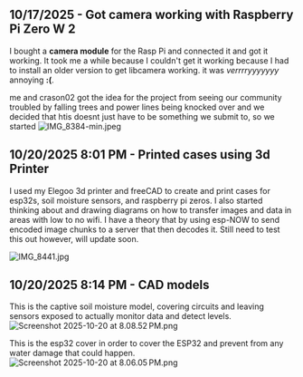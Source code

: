 <!--
  ===================    !!READ THIS NOTICE!!   ====================
  DO NOT edit this file manually. Your changes WILL BE OVERWRITTEN!
  This journal is auto generated and updated by Hack Club Blueprint.
  To edit this file, please edit your journal entries on Blueprint.
  ==================================================================
-->

## 10/17/2025 - Got camera working with Raspberry Pi Zero W 2  

I bought a **camera module** for the Rasp Pi and connected it and got it working. It took me a while because I couldn't get it working because I had to install an older version to get libcamera working. it was _verrrryyyyyyy_ annoying **:(**. 

me and crason02 got the idea for the project from seeing our community troubled by falling trees and power lines being knocked over and we decided that htis doesnt just have to be something we submit to, so we started ![IMG_8384-min.jpeg](https://blueprint.hackclub.com/user-attachments/blobs/proxy/eyJfcmFpbHMiOnsiZGF0YSI6MjcyNiwicHVyIjoiYmxvYl9pZCJ9fQ==--ac6b24fab45cd9886f821ef4fea9a47b80f90d46/IMG_8384-min.jpeg)
  

## 10/20/2025 8:01 PM - Printed cases using 3d Printer  

I used my Elegoo 3d printer and freeCAD to create and print cases for esp32s, soil moisture sensors, and raspberry pi zeros. I also started thinking about and drawing diagrams on how to transfer images and data in areas with low to no wifi. I have a theory that by using esp-NOW to send encoded image chunks to a server that then decodes it. Still need to test this out however, will update soon.

![IMG_8441.jpg](https://blueprint.hackclub.com/user-attachments/blobs/proxy/eyJfcmFpbHMiOnsiZGF0YSI6Mzg4NiwicHVyIjoiYmxvYl9pZCJ9fQ==--023dceccdc8e5ad6a0edfa1637bfec844830f227/IMG_8441.jpg)  

## 10/20/2025 8:14 PM - CAD models  

This is the captive soil moisture model, covering circuits and leaving sensors exposed to actually monitor data and detect levels. ![Screenshot 2025-10-20 at 8.08.52 PM.png](https://blueprint.hackclub.com/user-attachments/blobs/proxy/eyJfcmFpbHMiOnsiZGF0YSI6Mzg5NCwicHVyIjoiYmxvYl9pZCJ9fQ==--7d36ada007a1b36757ff053448a92ebeee083912/Screenshot%202025-10-20%20at%208.08.52%E2%80%AFPM.png)

This is the esp32 cover in order to cover the ESP32 and prevent from any water damage that could happen.![Screenshot 2025-10-20 at 8.06.05 PM.png](https://blueprint.hackclub.com/user-attachments/blobs/proxy/eyJfcmFpbHMiOnsiZGF0YSI6Mzg5MywicHVyIjoiYmxvYl9pZCJ9fQ==--5f2f12d60c8b54784b4b5f0bca46f455823d66fd/Screenshot%202025-10-20%20at%208.06.05%E2%80%AFPM.png)
  

